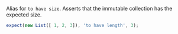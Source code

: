 Alias for `to have size`. Asserts that the immutable collection has the expected size.


```js
expect(new List([ 1, 2, 3]), 'to have length', 3);
```

